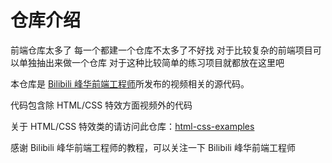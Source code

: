 # 仓库介绍

前端仓库太多了 每一个都建一个仓库不太多了不好找 对于比较复杂的前端项目可以单独抽出来做一个仓库 对于这种比较简单的练习项目就都放在这里吧

本仓库是 [Bilibili 峰华前端工程师](https://space.bilibili.com/302954484)所发布的视频相关的源代码。

代码包含除 HTML/CSS 特效方面视频外的代码

关于 HTML/CSS 特效类的请访问此仓库：[html-css-examples](https://github.com/zxuqian/html-css-examples)

感谢 Bilibili 峰华前端工程师的教程，可以关注一下 Bilibili 峰华前端工程师
